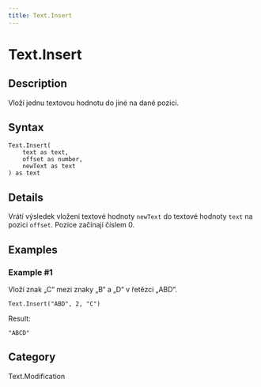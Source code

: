 ```yaml
---
title: Text.Insert
---
```


# Text.Insert


## Description

Vloží jednu textovou hodnotu do jiné na dané pozici.


## Syntax

```powerquery
Text.Insert(
    text as text,
    offset as number,
    newText as text
) as text
```


## Details

Vrátí výsledek vložení textové hodnoty <code>newText</code> do textové hodnoty <code>text</code> na pozici <code>offset</code>. Pozice začínají číslem 0.


## Examples

### Example #1 
Vloží znak „C“ mezi znaky „B“ a „D“ v řetězci „ABD“.
```powerquery
Text.Insert("ABD", 2, "C")
```

Result: 
```powerquery
"ABCD"
```




## Category
Text.Modification
